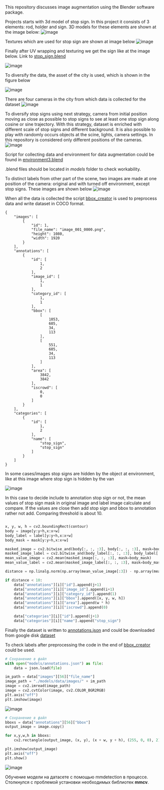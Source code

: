 This repository discusses image augmentation using the Blender software package.

Projects starts with 3d model of stop sign. In this project it consists of 3 elements: rod, holder and sign. 3D models for these elements are shown at the image below:
![image](/models/report/blender_stop_sign.png)

Textures which are used for stop sign are shown at image below
![image](/models/report/texture2.png)

Finally after UV wrapping and texturing we get the sign like at the image below. Link to [stop_sign.blend](https://drive.google.com/file/d/1NKDwhMdH9LwvWwnDTGjfGaqBBLzUUZxc/view?usp=sharing)

![image](/models/report/stop_sign.png)

To diversify the data, the asset of the city is used, which is shown in the figure below

![image](/models/report/city.png)

There are four cameras in the city from which data is collected for the dataset
![image](/models/report/camera.png)

To diversify stop signs using next strategy, camera from initial position moving as close as possible to stop signs to see at least one stop sign along cosine or sine trajectory. With this strategy, dataset is enriched with different scale of stop signs and different background. It is also possible to play with randomly occurs objects at the scine, lights, camera settings. In this repository is considered only different positions of the cameras.
![image](/models/report/collect_strategy.png)

Script for collecting data and environment for data augmentation could be found in [environment3.blend](https://drive.google.com/file/d/1rhO7eQcW14oTVVJWqy8-RirnWppOIewx/view?usp=sharing)

.blend files should be located in *models* folder to check workability.

To distinct labels from other part of the scene, two images are made at one position of the camera: original and with turned off environment, except stop signs. These images are shown below
![image](/models/report/image_labels.png)


When all the data is collected the script [bbox_creator](bbox_creator.ipynb) is used to preprocess data and write dataset in COCO format.

```
{
    "images": [
        {
            "id": 1,
            "file_name": "image_001_0000.png",
            "height": 1080,
            "width": 1920
        }
    ],
    "annotations": [
        {
            "id": [
                1,
                2
            ],
            "image_id": [
                1,
                1
            ],
            "category_id": [
                1,
                1
            ],
            "bbox": [
                [
                    1053,
                    605,
                    34,
                    113
                ],
                [
                    551,
                    605,
                    34,
                    113
                ]
            ],
            "area": [
                3842,
                3842
            ],
            "iscrowd": [
                0,
                0
            ]
        }
    ],
    "categories": [
        {
            "id": [
                1,
                2
            ],
            "name": [
                "stop_sign",
                "stop_sign"
            ]
        }
    ]
}
```

In some cases/images stop signs are hidden by the object at environment, like at this image where stop sign is hidden by the van

![image](/models/report/hidden_sign.png)

In this case to decide include to annotation stop sign or not, the mean values of stop sign mask in original image and label image calculate and compare. If the values are close then add stop sign and bbox to annotation rather not add. Comparing threshold is about 10.

```python

x, y, w, h = cv2.boundingRect(contour)
body = image[y:y+h,x:x+w]
body_label = label[y:y+h,x:x+w]
body_mask = mask[y:y+h,x:x+w]

masked_image = cv2.bitwise_and(body[:, :, :3], body[:, :, :3], mask=body_mask)
masked_image_label = cv2.bitwise_and(body_label[:, :, :3], body_label[:, :, :3], mask=body_mask)
mean_value_image = cv2.mean(masked_image[:, :, :3], mask=body_mask)
mean_value_label = cv2.mean(masked_image_label[:, :, :3], mask=body_mask)

distance = np.linalg.norm(np.array(mean_value_image[:3]) - np.array(mean_value_label[:3]))

if distance < 10:
    data["annotations"][i]["id"].append(j+1)
    data["annotations"][i]["image_id"].append(i+1)
    data["annotations"][i]["category_id"].append(1)
    data["annotations"][i]["bbox"].append([x, y, w, h])
    data["annotations"][i]["area"].append(w * h)
    data["annotations"][i]["iscrowd"].append(0)

    data["categories"][i]["id"].append(j+1)
    data["categories"][i]["name"].append("stop_sign")

```

Finally the dataset is written to [annotations.json](/models/annotations.json) and could be downloaded from google disk [dataset](https://drive.google.com/file/d/18JJr63nYXIqudbS7aU2BBIij8ImcNRbX/view?usp=sharing)


To check labels after preprocessing the code in the end of [bbox_creator](bbox_creator.ipynb) could be used.

```python
# Сохранение в файл
with open("models/annotations.json") as file:
    data = json.load(file)

im_path = data["images"][56]["file_name"]
image_path = "./models/data/images/" + im_path
image = cv2.imread(image_path)
image = cv2.cvtColor(image, cv2.COLOR_BGR2RGB)
plt.axis("off")
plt.imshow(image)  
```
![image](/models/report/example_stop_sign.png)

```python
# Сохранение в файл
bboxs = data["annotations"][56]["bbox"]
output_image = image.copy()

for x,y,w,h in bboxs:
    cv2.rectangle(output_image, (x, y), (x + w, y + h), (255, 0, 0), 2)

plt.imshow(output_image)
plt.axis("off")
plt.show()
```
![image](/models/report/bbox_stop_sign.png)


Обучение модели на датасете с помощью mmdetection в процессе. Столкнулся с проблемой установки необходимых библиотек **mmcv**.
